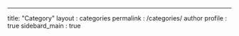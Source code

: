 ---
title: "Category"
layout : categories
permalink : /categories/
author profile : true
sidebard_main : true

